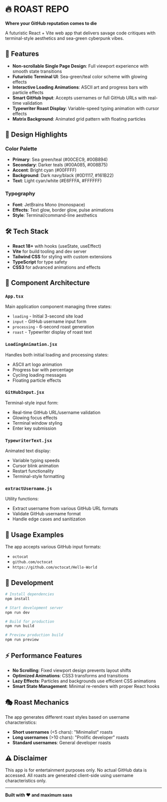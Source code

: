 # 🔥 ROAST REPO

**Where your GitHub reputation comes to die**

A futuristic React + Vite web app that delivers savage code critiques with terminal-style aesthetics and sea-green cyberpunk vibes.

## 🚀 Features

- **Non-scrollable Single Page Design**: Full viewport experience with smooth state transitions
- **Futuristic Terminal UI**: Sea-green/teal color scheme with glowing effects
- **Interactive Loading Animations**: ASCII art and progress bars with particle effects
- **Smart GitHub Input**: Accepts usernames or full GitHub URLs with real-time validation
- **Typewriter Roast Display**: Variable-speed typing animation with cursor effects
- **Matrix Background**: Animated grid pattern with floating particles

## 🎨 Design Highlights

### Color Palette
- **Primary**: Sea green/teal (#00CEC9, #00B894)
- **Secondary**: Darker teals (#00A085, #008B75)  
- **Accent**: Bright cyan (#00FFFF)
- **Background**: Dark navy/black (#0D1117, #161B22)
- **Text**: Light cyan/white (#E6FFFA, #FFFFFF)

### Typography
- **Font**: JetBrains Mono (monospace)
- **Effects**: Text glow, border glow, pulse animations
- **Style**: Terminal/command-line aesthetics

## 🛠 Tech Stack

- **React 18+** with hooks (useState, useEffect)
- **Vite** for build tooling and dev server
- **Tailwind CSS** for styling with custom extensions
- **TypeScript** for type safety
- **CSS3** for advanced animations and effects

## 📱 Component Architecture

### `App.tsx`
Main application component managing three states:
- `loading` - Initial 3-second site load
- `input` - GitHub username input form  
- `processing` - 6-second roast generation
- `roast` - Typewriter display of roast text

### `LoadingAnimation.jsx`
Handles both initial loading and processing states:
- ASCII art logo animation
- Progress bar with percentage
- Cycling loading messages
- Floating particle effects

### `GitHubInput.jsx`
Terminal-style input form:
- Real-time GitHub URL/username validation
- Glowing focus effects
- Terminal window styling
- Enter key submission

### `TypewriterText.jsx`
Animated text display:
- Variable typing speeds
- Cursor blink animation
- Restart functionality
- Terminal-style formatting

### `extractUsername.js`
Utility functions:
- Extract username from various GitHub URL formats
- Validate GitHub username format
- Handle edge cases and sanitization

## 🎯 Usage Examples

The app accepts various GitHub input formats:
- `octocat`
- `github.com/octocat`
- `https://github.com/octocat/Hello-World`

## 🔧 Development

```bash
# Install dependencies
npm install

# Start development server
npm run dev

# Build for production
npm run build

# Preview production build
npm run preview
```

## ⚡ Performance Features

- **No Scrolling**: Fixed viewport design prevents layout shifts
- **Optimized Animations**: CSS3 transforms and transitions
- **Lazy Effects**: Particles and backgrounds use efficient CSS animations
- **Smart State Management**: Minimal re-renders with proper React hooks

## 🎭 Roast Mechanics

The app generates different roast styles based on username characteristics:
- **Short usernames** (<5 chars): "Minimalist" roasts
- **Long usernames** (>10 chars): "Prolific developer" roasts  
- **Standard usernames**: General developer roasts

## ⚠️ Disclaimer

This app is for entertainment purposes only. No actual GitHub data is accessed. All roasts are generated client-side using username characteristics only.

---

**Built with ❤️ and maximum sass**
